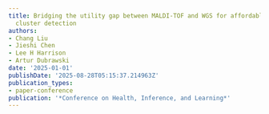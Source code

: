 ```yaml
---
title: Bridging the utility gap between MALDI-TOF and WGS for affordable outbreak
  cluster detection
authors:
- Chang Liu
- Jieshi Chen
- Lee H Harrison
- Artur Dubrawski
date: '2025-01-01'
publishDate: '2025-08-28T05:15:37.214963Z'
publication_types:
- paper-conference
publication: '*Conference on Health, Inference, and Learning*'
---
```

